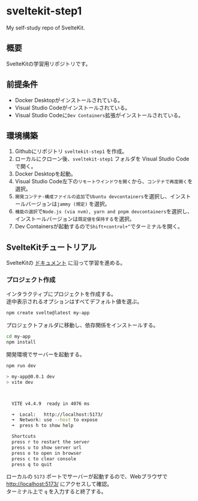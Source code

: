 # sveltekit-step1
My self-study repo of SvelteKit.

## 概要

SvelteKitの学習用リポジトリです。

## 前提条件

* Docker Desktopがインストールされている。
* Visual Studio Codeがインストールされている。
* Visual Studio Codeに`Dev Containers`拡張がインストールされている。

## 環境構築

1. Githubにリポジトリ `sveltekit-step1` を作成。
2. ローカルにクローン後、`sveltekit-step1` フォルダを Visual Studio Code で開く。
3. Docker Desktopを起動。
4. Visual Studio Code左下の`リモートウインドウを開く`から、`コンテナで再度開く`を選択。
5. `開発コンテナ-構成ファイルの追加`で`Ubuntu devcontainers`を選択し、インストールバージョンは`jammy (規定)` を選択。
6. `機能の選択`で`Node.js (via nvm), yarn and pnpm devcontainers`を選択し、インストールバージョンは`既定値を保持する`を選択。
7. Dev Containersが起動するので`Shift+control+^`でターミナルを開く。

## SvelteKitチュートリアル

SvelteKitの [ドキュメント](https://kit.svelte.jp/docs/introduction) に沿って学習を進める。

### プロジェクト作成

インタラクティブにプロジェクトを作成する。  
途中表示されるオプションはすべてデフォルト値を選ぶ。

```bash
npm create svelte@latest my-app

```

プロジェクトフォルダに移動し、依存関係をインストールする。

```bash
cd my-app
npm install
```

開発環境でサーバーを起動する。

```bash
npm run dev

> my-app@0.0.1 dev
> vite dev



  VITE v4.4.9  ready in 4076 ms

  ➜  Local:   http://localhost:5173/
  ➜  Network: use --host to expose
  ➜  press h to show help

  Shortcuts
  press r to restart the server
  press u to show server url
  press o to open in browser
  press c to clear console
  press q to quit
```

ローカルの `5173` ポートでサーバーが起動するので、Webブラウザで <http://localhost:5173/> にアクセスして確認。  
ターミナル上で `q` を入力すると終了する。
